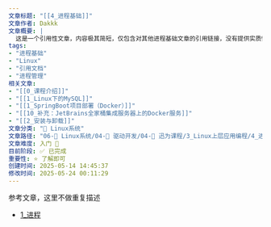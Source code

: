 ```yaml
---
文章标题: "[[4_进程基础]]" 
文章作者: Dakkk
文章概要: |
  这是一个引用性文章，内容极其简短，仅包含对其他进程基础文章的引用链接，没有提供实质性的技术内容。
tags:
- "进程基础"
- "Linux"
- "引用文档"
- "进程管理"
相关文章:
- "[[0_课程介绍]]"
- "[[1_Linux下的MySQL]]"
- "[[1_SpringBoot项目部署（Docker）]]"
- "[[10_补充：JetBrains全家桶集成服务器上的Docker服务]]"
- "[[2_安装与卸载]]"
文章分类: "🐧 Linux系统"
文章路径: "06-🐧 Linux系统/04-🔌 驱动开发/04-🌳 迅为课程/3_Linux上层应用编程/4_进程基础.md"
文章难度: 入门 🌱
目前阶段: ✅ 已完成
重要性: ⭐ 了解即可
创建时间: 2025-05-14 14:45:37
修改时间: 2025-05-24 00:11:29
---
```

参考文章，这里不做重复描述
- [1_进程](../../02-💾%20Lubancat-RK3568/3_Linux基础与应用开发实战/3_Linux进阶教程/1_进程.md)

